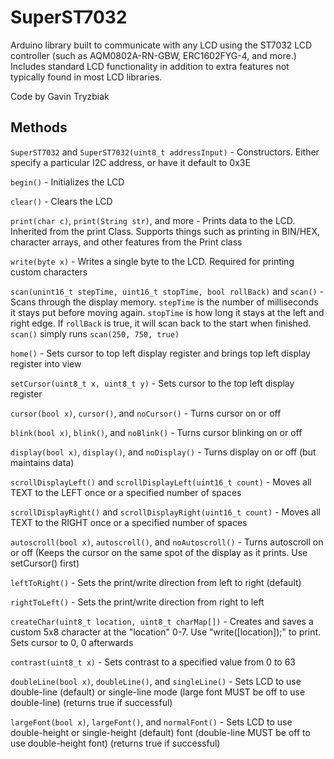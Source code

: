 # SuperST7032
Arduino library built to communicate with any LCD using the ST7032 LCD controller (such as AQM0802A-RN-GBW, ERC1602FYG-4, and more.) Includes standard LCD functionality in addition to extra features not typically found in most LCD libraries.

Code by Gavin Tryzbiak

## Methods
`SuperST7032` and `SuperST7032(uint8_t addressInput)` - Constructors. Either specify a particular I2C address, or have it default to 0x3E

`begin()` - Initializes the LCD

`clear()` - Clears the LCD

`print(char c)`, `print(String str)`, and more - Prints data to the LCD. Inherited from the print Class. Supports things such as printing in BIN/HEX, character arrays, and other features from the Print class

`write(byte x)` - Writes a single byte to the LCD. Required for printing custom characters

`scan(unint16_t stepTime, uint16_t stopTime, bool rollBack)` and `scan()` - Scans through the display memory. `stepTime` is the number of milliseconds it stays put before moving again. `stopTime` is how long it stays at the left and right edge. If `rollBack` is true, it will scan back to the start when finished. `scan()` simply runs `scan(250, 750, true)`

`home()` - Sets cursor to top left display register and brings top left display register into view

`setCursor(uint8_t x, uint8_t y)` - Sets cursor to the top left display register

`cursor(bool x)`, `cursor()`, and `noCursor()` - Turns cursor on or off

`blink(bool x)`, `blink()`, and `noBlink()` - Turns cursor blinking on or off

`display(bool x)`, `display()`, and `noDisplay()` - Turns display on or off (but maintains data)

`scrollDisplayLeft()` and `scrollDisplayLeft(uint16_t count)` - Moves all TEXT to the LEFT once or a specified number of spaces

`scrollDisplayRight()` and `scrollDisplayRight(uint16_t count)` - Moves all TEXT to the RIGHT once or a specified number of spaces

`autoscroll(bool x)`, `autoscroll()`, and `noAutoscroll()` - Turns autoscroll on or off (Keeps the cursor on the same spot of the display as it prints. Use setCursor() first)

`leftToRight()` - Sets the print/write direction from left to right (default)

`rightToLeft()` - Sets the print/write direction from right to left

`createChar(uint8_t location, uint8_t charMap[])` - Creates and saves a custom 5x8 character at the "location" 0-7. Use "write([location]);" to print. Sets cursor to 0, 0 afterwards

`contrast(uint8_t x)` - Sets contrast to a specified value from 0 to 63

`doubleLine(bool x)`, `doubleLine()`, and `singleLine()` - Sets LCD to use double-line (default) or single-line mode (large font MUST be off to use double-line) (returns true if successful)

`largeFont(bool x)`, `largeFont()`, and `normalFont()` - Sets LCD to use double-height or single-height (default) font (double-line MUST be off to use double-height font) (returns true if successful)
